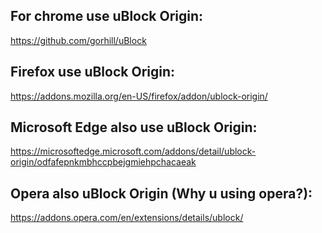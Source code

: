 ## For chrome use uBlock Origin:
https://github.com/gorhill/uBlock

## Firefox use uBlock Origin:
https://addons.mozilla.org/en-US/firefox/addon/ublock-origin/

## Microsoft Edge also use uBlock Origin:
https://microsoftedge.microsoft.com/addons/detail/ublock-origin/odfafepnkmbhccpbejgmiehpchacaeak

## Opera also uBlock Origin (Why u using opera?):
https://addons.opera.com/en/extensions/details/ublock/


